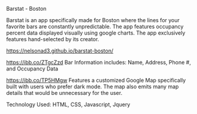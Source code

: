 Barstat - Boston

Barstat is an app specifically made for Boston where the lines for your favorite bars are constantly unpredictable. The app features occupancy percent data displayed visually using google charts. The app exclusively features hand-selected by its creator.

https://nelsonad3.github.io/barstat-boston/

https://ibb.co/ZTgcZzd
Bar Information includes: Name, Address, Phone #, and Occupancy Data

https://ibb.co/TP5HMgw
Features a customized Google Map specifically built with users who prefer dark mode. The map also emits many map details that would be unnecessary for the user.

Technology Used:
HTML, CSS, Javascript, Jquery